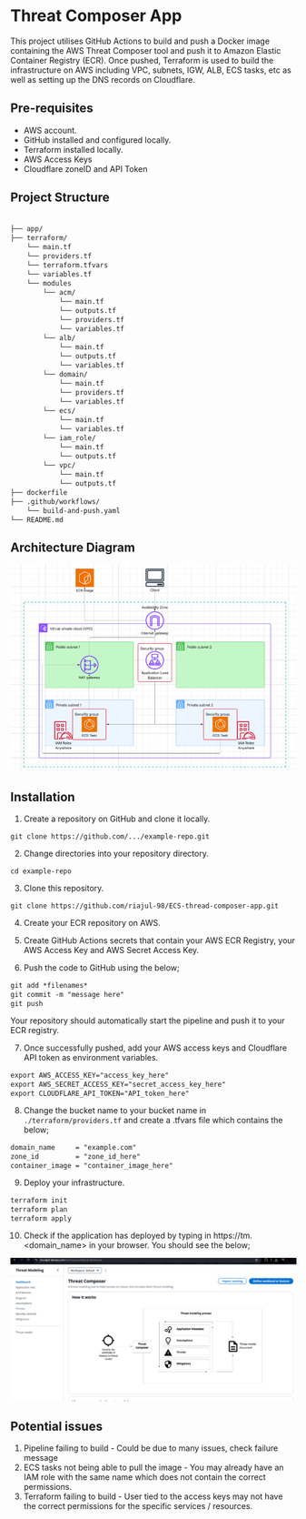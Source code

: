 # Threat Composer App
This project utilises GitHub Actions to build and push a Docker image containing the AWS Threat Composer tool and push it to Amazon Elastic Container Registry (ECR). Once pushed, Terraform is used to build the infrastructure on AWS including VPC, subnets, IGW, ALB, ECS tasks, etc as well as setting up the DNS records on Cloudflare.

## Pre-requisites
- AWS account.
- GitHub installed and configured locally.
- Terraform installed locally.
- AWS Access Keys
- Cloudflare zoneID and API Token

## Project Structure

```

├── app/
├── terraform/
    └── main.tf
    └── providers.tf
    └── terraform.tfvars
    └── variables.tf
    └── modules
        └── acm/
            └── main.tf
            └── outputs.tf
            └── providers.tf
            └── variables.tf
        └── alb/
            └── main.tf
            └── outputs.tf
            └── variables.tf
        └── domain/
            └── main.tf
            └── providers.tf
            └── variables.tf
        └── ecs/
            └── main.tf
            └── variables.tf
        └── iam_role/
            └── main.tf
            └── outputs.tf
        └── vpc/ 
            └── main.tf
            └── outputs.tf
├── dockerfile
├── .github/workflows/
    └── build-and-push.yaml
└── README.md 

```

## Architecture Diagram

![alt text](<architecture.png>)

## Installation
1. Create a repository on GitHub and clone it locally.
```
git clone https://github.com/.../example-repo.git
```

2. Change directories into your repository directory.
```
cd example-repo
```

3. Clone this repository.
```
git clone https://github.com/riajul-98/ECS-thread-composer-app.git
```

4. Create your ECR repository on AWS.

5. Create GitHub Actions secrets that contain your AWS ECR Registry, your AWS Access Key and AWS Secret Access Key.

6. Push the code to GitHub using the below;

```
git add *filenames*
git commit -m "message here"
git push
```
Your repository should automatically start the pipeline and push it to your ECR registry.

7. Once successfully pushed, add your AWS access keys and Cloudflare API token as environment variables.
```
export AWS_ACCESS_KEY="access_key_here"
export AWS_SECRET_ACCESS_KEY="secret_access_key_here"
export CLOUDFLARE_API_TOKEN="API_token_here"
```

8. Change the bucket name to your bucket name in `./terraform/providers.tf` and create a .tfvars file which contains the below;
```
domain_name     = "example.com"
zone_id         = "zone_id_here"
container_image = "container_image_here"
```

9. Deploy your infrastructure.
```
terraform init
terraform plan
terraform apply
```

10. Check if the application has deployed by typing in https://tm.<domain_name> in your browser. You should see the below;

![alt text](<threat_composer.png>)

## Potential issues
1. Pipeline failing to build - Could be due to many issues, check failure message
2. ECS tasks not being able to pull the image - You may already have an IAM role with the same name which does not contain the correct permissions.
3. Terraform failing to build - User tied to the access keys may not have the correct permissions for the specific services / resources.